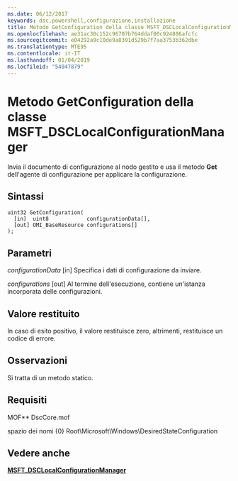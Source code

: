 ```yaml
---
ms.date: 06/12/2017
keywords: dsc,powershell,configurazione,installazione
title: Metodo GetConfiguration della classe MSFT_DSCLocalConfigurationManager
ms.openlocfilehash: ae31ac30c152c96707b764ddaf00c924806afcfc
ms.sourcegitcommit: e04292a9c10de9a8391d529b7f7aa3753b362dbe
ms.translationtype: MTE95
ms.contentlocale: it-IT
ms.lasthandoff: 01/04/2019
ms.locfileid: "54047879"
---
```

# <a name="getconfiguration-method-of-the-msftdsclocalconfigurationmanager-class"></a>Metodo GetConfiguration della classe MSFT_DSCLocalConfigurationManager

Invia il documento di configurazione al nodo gestito e usa il metodo **Get** dell'agente di configurazione per applicare la configurazione.

## <a name="syntax"></a>Sintassi

```mof
uint32 GetConfiguration(
  [in]  uint8            configurationData[],
  [out] OMI_BaseResource configurations[]
);
```

## <a name="parameters"></a>Parametri

*configurationData* \[in\] Specifica i dati di configurazione da inviare.

*configurations* \[out\] Al termine dell'esecuzione, contiene un'istanza incorporata delle configurazioni.

## <a name="return-value"></a>Valore restituito

In caso di esito positivo, il valore restituisce zero, altrimenti, restituisce un codice di errore.

## <a name="remarks"></a>Osservazioni

Si tratta di un metodo statico.

## <a name="requirements"></a>Requisiti

MOF** DscCore.mof

spazio dei nomi {0} Root\Microsoft\Windows\DesiredStateConfiguration

## <a name="see-also"></a>Vedere anche

[**MSFT_DSCLocalConfigurationManager**](msft-dsclocalconfigurationmanager.md)